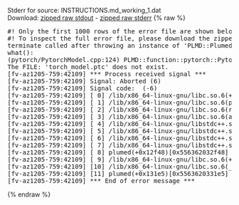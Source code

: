 Stderr for source:  INSTRUCTIONS.md_working_1.dat   
Download: [zipped raw stdout](INSTRUCTIONS.md_working_1.dat.plumed.stdout.txt.zip) - [zipped raw stderr](INSTRUCTIONS.md_working_1.dat.plumed.stderr.txt.zip) 
{% raw %}
<pre>
#! Only the first 1000 rows of the error file are shown below
#! To inspect the full error file, please download the zipped raw stderr file above
terminate called after throwing an instance of 'PLMD::Plumed::ExceptionError'
what():
(pytorch/PytorchModel.cpp:124) PLMD::function::pytorch::PytorchModel::PytorchModel(const PLMD::ActionOptions&)
The FILE: 'torch_model.ptc' does not exist.
[fv-az1205-759:42109] *** Process received signal ***
[fv-az1205-759:42109] Signal: Aborted (6)
[fv-az1205-759:42109] Signal code:  (-6)
[fv-az1205-759:42109] [ 0] /lib/x86_64-linux-gnu/libc.so.6(+0x42520)[0x7f3a1d042520]
[fv-az1205-759:42109] [ 1] /lib/x86_64-linux-gnu/libc.so.6(pthread_kill+0x12c)[0x7f3a1d0969fc]
[fv-az1205-759:42109] [ 2] /lib/x86_64-linux-gnu/libc.so.6(raise+0x16)[0x7f3a1d042476]
[fv-az1205-759:42109] [ 3] /lib/x86_64-linux-gnu/libc.so.6(abort+0xd3)[0x7f3a1d0287f3]
[fv-az1205-759:42109] [ 4] /lib/x86_64-linux-gnu/libstdc++.so.6(+0xa2b9e)[0x7f3a1d4a2b9e]
[fv-az1205-759:42109] [ 5] /lib/x86_64-linux-gnu/libstdc++.so.6(+0xae20c)[0x7f3a1d4ae20c]
[fv-az1205-759:42109] [ 6] /lib/x86_64-linux-gnu/libstdc++.so.6(+0xae277)[0x7f3a1d4ae277]
[fv-az1205-759:42109] [ 7] /lib/x86_64-linux-gnu/libstdc++.so.6(__cxa_rethrow+0x4b)[0x7f3a1d4ae52b]
[fv-az1205-759:42109] [ 8] plumed(+0x12f48)[0x556362032f48]
[fv-az1205-759:42109] [ 9] /lib/x86_64-linux-gnu/libc.so.6(+0x29d90)[0x7f3a1d029d90]
[fv-az1205-759:42109] [10] /lib/x86_64-linux-gnu/libc.so.6(__libc_start_main+0x80)[0x7f3a1d029e40]
[fv-az1205-759:42109] [11] plumed(+0x131e5)[0x5563620331e5]
[fv-az1205-759:42109] *** End of error message ***
</pre>
{% endraw %}
